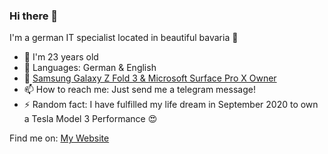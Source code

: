 ### Hi there 👋

I'm a german IT specialist located in beautiful bavaria 🌳

<!--
**matze19999/matze19999** is a ✨ _special_ ✨ repository because its `README.md` (this file) appears on your GitHub profile.
Here are some ideas to get you started:
-->

- 📅 I'm 23 years old
- 💬 Languages: German & English
- 📱 [Samsung Galaxy Z Fold 3 & Microsoft Surface Pro X Owner](https://www.microsoft.com/en-us/p/surface-pro-x/8vdnrp2m6hhc?activetab=overview)
- 📫 How to reach me: Just send me a telegram message!
- ⚡ Random fact: I have fulfilled my life dream in September 2020 to own a Tesla Model 3 Performance 😍

Find me on:
[My Website](https://matze19999.de)
